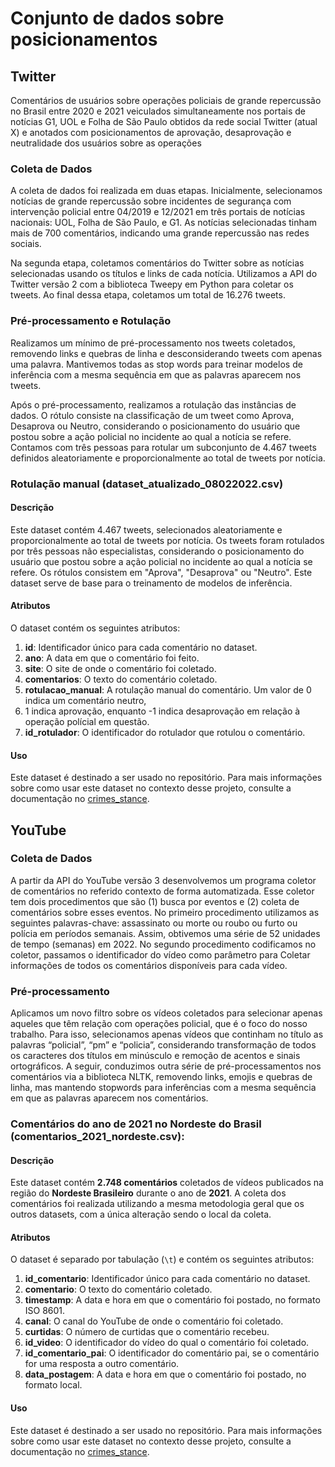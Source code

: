 # Conjunto de dados sobre posicionamentos

## Twitter

Comentários de usuários sobre operações policiais de grande repercussão no Brasil entre 2020 e 2021 veiculados simultaneamente nos portais de notícias G1, UOL e Folha de São Paulo obtidos da rede social Twitter (atual X) e anotados com posicionamentos de aprovação, desaprovação e neutralidade dos usuários sobre as operações

### Coleta de Dados

A coleta de dados foi realizada em duas etapas. Inicialmente, selecionamos notícias de grande repercussão sobre incidentes de segurança com intervenção policial entre 04/2019 e 12/2021 em três portais de notícias nacionais: UOL, Folha de São Paulo, e G1. As notícias selecionadas tinham mais de 700 comentários, indicando uma grande repercussão nas redes sociais.

Na segunda etapa, coletamos comentários do Twitter sobre as notícias selecionadas usando os títulos e links de cada notícia. Utilizamos a API do Twitter versão 2 com a biblioteca Tweepy em Python para coletar os tweets. Ao final dessa etapa, coletamos um total de 16.276 tweets.

### Pré-processamento e Rotulação

Realizamos um mínimo de pré-processamento nos tweets coletados, removendo links e quebras de linha e desconsiderando tweets com apenas uma palavra. Mantivemos todas as stop words para treinar modelos de inferência com a mesma sequência em que as palavras aparecem nos tweets.

Após o pré-processamento, realizamos a rotulação das instâncias de dados. O rótulo consiste na classificação de um tweet como Aprova, Desaprova ou Neutro, considerando o posicionamento do usuário que postou sobre a ação policial no incidente ao qual a notícia se refere. Contamos com três pessoas para rotular um subconjunto de 4.467 tweets definidos aleatoriamente e proporcionalmente ao total de tweets por notícia.

### Rotulação manual (dataset_atualizado_08022022.csv)

#### Descrição

Este dataset contém 4.467 tweets, selecionados aleatoriamente e proporcionalmente ao total de tweets por notícia. Os tweets foram rotulados por três pessoas não especialistas, considerando o posicionamento do usuário que postou sobre a ação policial no incidente ao qual a notícia se refere. Os rótulos consistem em "Aprova", "Desaprova" ou "Neutro". Este dataset serve de base para o treinamento de modelos de inferência.

#### Atributos

O dataset contém os seguintes atributos:

1. **id**: Identificador único para cada comentário no dataset.
2. **ano**: A data em que o comentário foi feito.
3. **site**: O site de onde o comentário foi coletado.
4. **comentarios**: O texto do comentário coletado.
5. **rotulacao_manual**: A rotulação manual do comentário. Um valor de 0 indica um comentário neutro,
6. 1 indica aprovação, enquanto -1 indica desaprovação em relação à operação polícial em questão.
7. **id_rotulador**: O identificador do rotulador que rotulou o comentário.

#### Uso

Este dataset é destinado a ser usado no repositório. Para mais informações sobre como usar este dataset no contexto desse projeto, consulte a documentação no [crimes_stance](https://github.com/LABPAAD/crimes_stance.git).


## YouTube

### Coleta de Dados

A partir da API do YouTube versão 3 desenvolvemos um programa coletor de comentários no referido contexto de forma automatizada. Esse coletor tem dois procedimentos que são (1) busca por eventos e (2) coleta de comentários sobre esses eventos. No primeiro procedimento utilizamos as seguintes palavras-chave: assassinato ou morte ou roubo ou furto ou polícia em períodos semanais. Assim, obtivemos uma série de 52 unidades de tempo (semanas) em 2022. No segundo procedimento codificamos no coletor, passamos o identificador do vídeo como parâmetro para Coletar informações de todos os comentários disponíveis para cada vídeo.

### Pré-processamento

Aplicamos um novo filtro sobre os vídeos coletados para selecionar apenas aqueles que têm relação com operações policial, que é o foco do nosso trabalho. Para isso, selecionamos apenas vídeos que continham no título as palavras “policial”, “pm” e “policia”, considerando transformação de todos os caracteres dos títulos em minúsculo e remoção de acentos e sinais ortográficos. A seguir, conduzimos outra série de pré-processamentos nos comentários via a biblioteca NLTK, removendo links, emojis e quebras de linha, mas mantendo stopwords para inferências com a mesma sequência em que as palavras aparecem nos comentários.

### Comentários do ano de 2021 no Nordeste do Brasil (comentarios_2021_nordeste.csv):

#### Descrição

Este dataset contém **2.748 comentários** coletados de vídeos publicados na região do **Nordeste Brasileiro** durante o ano de **2021**. A coleta dos comentários foi realizada utilizando a mesma metodologia geral que os outros datasets, com a única alteração sendo o local da coleta.

#### Atributos

O dataset é separado por tabulação (`\t`) e contém os seguintes atributos:

1. **id_comentario**: Identificador único para cada comentário no dataset.
2. **comentario**: O texto do comentário coletado.
3. **timestamp**: A data e hora em que o comentário foi postado, no formato ISO 8601.
4. **canal**: O canal do YouTube de onde o comentário foi coletado.
5. **curtidas**: O número de curtidas que o comentário recebeu.
6. **id_video**: O identificador do vídeo do qual o comentário foi coletado.
7. **id_comentario_pai**: O identificador do comentário pai, se o comentário for uma resposta a outro comentário.
8. **data_postagem**: A data e hora em que o comentário foi postado, no formato local.

#### Uso

Este dataset é destinado a ser usado no repositório. Para mais informações sobre como usar este dataset no contexto desse projeto, consulte a documentação no [crimes_stance](https://github.com/LABPAAD/crimes_stance.git).


